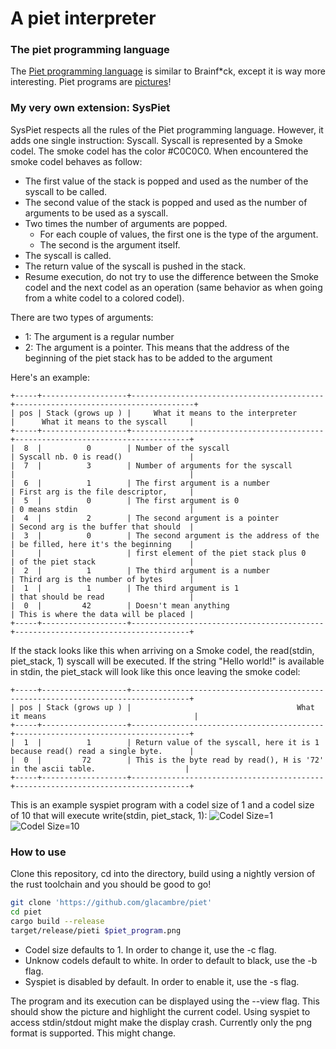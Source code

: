 # A piet interpreter
### The piet programming language
The [Piet programming language](http://www.dangermouse.net/esoteric/piet.html)
is similar to Brainf\*ck, except it is way more interesting. Piet programs are
[pictures](http://www.dangermouse.net/esoteric/piet/samples.html)!

### My very own extension: SysPiet
SysPiet respects all the rules of the Piet programming language. However, it
adds one single instruction: Syscall. Syscall is represented by a Smoke codel.
The smoke codel has the color #C0C0C0. When encountered the smoke codel behaves
as follow:
- The first value of the stack is popped and used as the number of the syscall
  to be called.
- The second value of the stack is popped and used as the number of arguments
  to be used as a syscall.
- Two times the number of arguments are popped.
	- For each couple of values, the first one is the type of the argument.
	- The second is the argument itself.
- The syscall is called.
- The return value of the syscall is pushed in the stack.
- Resume execution, do not try to use the difference between the Smoke codel
  and the next codel as an operation (same behavior as when going from a white
  codel to a colored codel).

There are two types of arguments:
- 1: The argument is a regular number
- 2: The argument is a pointer. This means that the address of the beginning of
  the piet stack has to be added to the argument

Here's an example:
```
+-----+-------------------+-------------------------------------------+----------------------------------------+
| pos | Stack (grows up ) |     What it means to the interpreter      |      What it means to the syscall     |
+-----+-------------------+-------------------------------------------+---------------------------------------+
|  8  |          0        | Number of the syscall                     | Syscall nb. 0 is read()               |
|  7  |          3        | Number of arguments for the syscall       |                                       |
|  6  |          1        | The first argument is a number            | First arg is the file descriptor,     |
|  5  |          0        | The first argument is 0                   | 0 means stdin                         |
|  4  |          2        | The second argument is a pointer          | Second arg is the buffer that should  |
|  3  |          0        | The second argument is the address of the | be filled, here it's the beginning    |
|     |                   | first element of the piet stack plus 0    | of the piet stack                     |
|  2  |          1        | The third argument is a number            | Third arg is the number of bytes      |
|  1  |          1        | The third argument is 1                   | that should be read                   |
|  0  |         42        | Doesn't mean anything                     | This is where the data will be placed |
+-----+-------------------+-------------------------------------------+---------------------------------------+
```
If the stack looks like this when arriving on a Smoke codel, the read(stdin,
piet\_stack, 1) syscall will be executed. If the string "Hello world!" is
available in stdin, the piet\_stack will look like this once leaving the smoke
codel:
```
+-----+-------------------+-----------------------------------------------------------------------------------+
| pos | Stack (grows up ) |                                     What it means                                 | 
+-----+-------------------+-------------------------------------------+---------------------------------------+
|  1  |          1        | Return value of the syscall, here it is 1 because read() read a single byte.      |
|  0  |         72        | This is the byte read by read(), H is '72' in the ascii table.                    |
+-----+-------------------+-------------------------------------------+---------------------------------------+
```
This is an example syspiet program with a codel size of 1 and a codel size of
10 that will execute write(stdin, piet\_stack, 1):
![Codel Size=1](https://raw.githubusercontent.com/glacambre/piet/master/data/syspiet_read1.png)
![Codel Size=10](https://raw.githubusercontent.com/glacambre/piet/master/data/syspiet_read1_big.png)

### How to use
Clone this repository, cd into the directory, build using a nightly version of
the rust toolchain and you should be good to go!
```sh
git clone 'https://github.com/glacambre/piet'
cd piet
cargo build --release
target/release/pieti $piet_program.png
```

- Codel size defaults to 1. In order to change it, use the -c flag.
- Unknow codels default to white. In order to default to black, use the -b flag.
- Syspiet is disabled by default. In order to enable it, use the -s flag.

The program and its execution can be displayed using the --view flag. This
should show the picture and highlight the current codel. Using syspiet to
access stdin/stdout might make the display crash.
Currently only the png format is supported. This might change.
